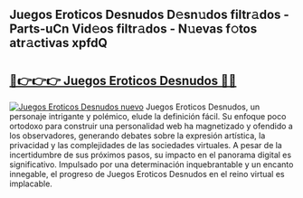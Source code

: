 ## Juegos Eroticos Desnudos D𝚎sn𝚞dos filtr𝚊dos - Parts-uCn Vid𝚎os filtr𝚊dos - N𝚞evas f𝚘tos atr𝚊ctivas xpfdQ

# <h2><a href="http://mb6qo5.tromn.icu/?c=Juegos+Eroticos+Desnudos">🔗👉👉👉 Juegos Eroticos Desnudos 🔗🔗</a></h2>

[![Juegos Eroticos Desnudos nuevo](https://i.imgur.com/pEAQMta.gif)](http://mb6qo5.tromn.icu/?c=Juegos+Eroticos+Desnudos)
Juegos Eroticos Desnudos, un personaje intrigante y polémico, elude la definición fácil. Su enfoque poco ortodoxo para construir una personalidad web ha magnetizado y ofendido a los observadores, generando debates sobre la expresión artística, la privacidad y las complejidades de las sociedades virtuales. A pesar de la incertidumbre de sus próximos pasos, su impacto en el panorama digital es significativo. Impulsado por una determinación inquebrantable y un encanto innegable, el progreso de Juegos Eroticos Desnudos en el reino virtual es implacable.
